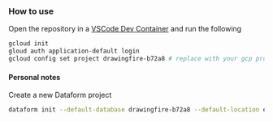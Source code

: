 
### How to use

Open the repository in a [VSCode Dev Container](https://code.visualstudio.com/docs/devcontainers/containers)  and run the following 

```bash
gcloud init
gloud auth application-default login
gcloud config set project drawingfire-b72a8 # replace with your gcp project id
```

#### Personal notes 

Create a new Dataform project

```bash
dataform init --default-database drawingfire-b72a8 --default-location europe-west2
```
